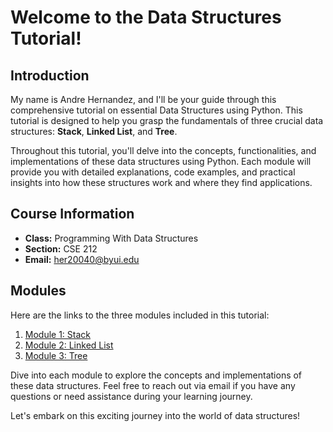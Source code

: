 # Welcome to the Data Structures Tutorial!

## Introduction

My name is Andre Hernandez, and I'll be your guide through this comprehensive tutorial on essential Data Structures using Python. This tutorial is designed to help you grasp the fundamentals of three crucial data structures: **Stack**, **Linked List**, and **Tree**.

Throughout this tutorial, you'll delve into the concepts, functionalities, and implementations of these data structures using Python. Each module will provide you with detailed explanations, code examples, and practical insights into how these structures work and where they find applications.

## Course Information

- **Class:** Programming With Data Structures
- **Section:** CSE 212
- **Email:** her20040@byui.edu

## Modules

Here are the links to the three modules included in this tutorial:

1. [Module 1: Stack](./1-topic.md)
2. [Module 2: Linked List](./2-topic.md)
3. [Module 3: Tree](./3-topic.md)

Dive into each module to explore the concepts and implementations of these data structures. Feel free to reach out via email if you have any questions or need assistance during your learning journey.

Let's embark on this exciting journey into the world of data structures!
